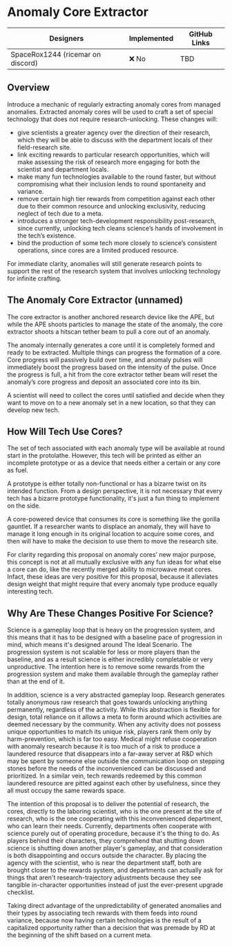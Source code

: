 # Anomaly Core Extractor

| Designers | Implemented | GitHub Links |
|---|---|---|
| SpaceRox1244 (ricemar on discord) | :x: No | TBD |

## Overview

Introduce a mechanic of regularly extracting anomaly cores from managed anomalies. Extracted anomaly cores will be used to craft a set of special technology that does not require research-unlocking. These changes will: 
- give scientists a greater agency over the direction of their research, which they will be able to discuss with the department locals of their field-research site.
- link exciting rewards to particular research opportunities, which will make assessing the risk of research more engaging for both the scientist and department locals.
- make many fun technologies available to the round faster, but without compromising what their inclusion lends to round spontaneity and variance.
- remove certain high tier rewards from competition against each other due to their common resource and unlocking exclusivity, reducing neglect of tech due to a meta.
- introduces a stronger tech-development responsibility post-research, since currently, unlocking tech cleans science’s hands of involvement in the tech’s existence.
- bind the production of some tech more closely to science’s consistent operations, since cores are a limited produced resource.
  
For immediate clarity, anomalies will still generate research points to support the rest of the research system that involves unlocking technology for infinite crafting.

## The Anomaly Core Extractor (unnamed)

The core extractor is another anchored research device like the APE, but while the APE shoots particles to manage the state of the anomaly, the core extractor shoots a hitscan tether beam to pull a core out of an anomaly. 

The anomaly internally generates a core until it is completely formed and ready to be extracted. Multiple things can progress the formation of a core. Core progress will passively build over time, and anomaly pulses will immediately boost the progress based on the intensity of the pulse. Once the progress is full, a hit from the core extractor tether beam will reset the anomaly’s core progress and deposit an associated core into its bin. 

A scientist will need to collect the cores until satisfied and decide when they want to move on to a new anomaly set in a new location, so that they can develop new tech.


## How Will Tech Use Cores?

The set of tech associated with each anomaly type will be available at round start in the protolathe. However, this tech will be printed as either an incomplete prototype or as a device that needs either a certain or any core as fuel. 

A prototype is either totally non-functional or has a bizarre twist on its intended function. From a design perspective, it is not necessary that every tech has a bizarre prototype functionality, it's just a fun thing to implement on the side. 

A core-powered device that consumes its core is something like the gorilla gauntlet. If a researcher wants to displace an anomaly, they will have to manage it long enough in its original location to acquire some cores, and then will have to make the decision to use them to move the research site. 

For clarity regarding this proposal on anomaly cores’ new major purpose, this concept is not at all mutually exclusive with any fun ideas for what else a core can do, like the recently merged ability to microwave meat cores. Infact, these ideas are very positive for this proposal, because it alleviates design weight that might require that every anomaly type produce equally interesting tech.

## Why Are These Changes Positive For Science?

Science is a gameplay loop that is heavy on the progression system, and this means that it has to be designed with a baseline pace of progression in mind, which means it's designed around The Ideal Scenario. The progression system is not scalable for less or more players than the baseline, and as a result science is either incredibly completable or very unproductive. The intention here is to remove some rewards from the progression system and make them available through the gameplay rather than at the end of it.

In addition, science is a very abstracted gameplay loop. Research generates totally anonymous raw research that goes towards unlocking anything permanently, regardless of the activity. While this abstraction is flexible for design, total reliance on it allows a meta to form around which activities are deemed necessary by the community. When any activity does not possess unique opportunities to match its unique risk, players rank them only by harm-prevention, which is far too easy. Medical might refuse cooperation with anomaly research because it is too much of a risk to produce a laundered resource that disappears into a far-away server at R&D which may be spent by someone else outside the communication loop on stepping stones before the needs of the inconvenienced can be discussed and prioritized. In a similar vein, tech rewards redeemed by this common laundered resource are pitted against each other by usefulness, since they all must occupy the same rewards space.

The intention of this proposal is to deliver the potential of research, the cores, directly to the laboring scientist, who is the one present at the site of research, who is the one cooperating with this inconvenienced department, who can learn their needs. Currently, departments often cooperate with science purely out of operating procedure, because it's the thing to do. As players behind their characters, they comprehend that shutting down science is shutting down another player's gameplay, and that consideration is both disappointing and occurs outside the character. By placing the agency with the scientist, who is near the department staff, both are brought closer to the rewards system, and departments can actually ask for things that aren't research-trajectory adjustments because they see tangible in-character opportunities instead of just the ever-present upgrade checklist.

Taking direct advantage of the unpredictability of generated anomalies and their types by associating tech rewards with them feeds into round variance, because now having certain technologies is the result of a capitalized opportunity rather than a decision that was premade by RD at the beginning of the shift based on a current meta.
